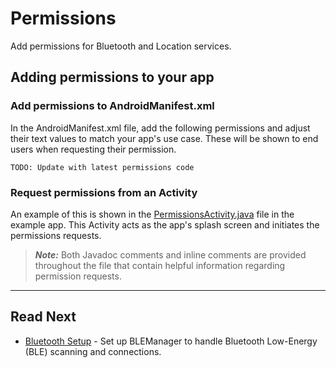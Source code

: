 # Permissions

Add permissions for Bluetooth and Location services.

## Adding permissions to your app

### Add permissions to AndroidManifest.xml

In the AndroidManifest.xml file, add the following permissions and adjust their text values to match your app's use case. These will be shown to end users when requesting their permission.

```
TODO: Update with latest permissions code
```

### Request permissions from an Activity

An example of this is shown in the [PermissionsActivity.java](../../app/src/main/java/com/signalquest/example/PermissionsActivity.java) file in the example app. This Activity acts as the app's splash screen and initiates the permissions requests.

> **_Note:_** Both Javadoc comments and inline comments are provided throughout the file that contain helpful information regarding permission requests.

<hr>

## Read Next

- [Bluetooth Setup](B3_Bluetooth_Setup.md) - Set up BLEManager to handle Bluetooth Low-Energy (BLE) scanning and connections.
